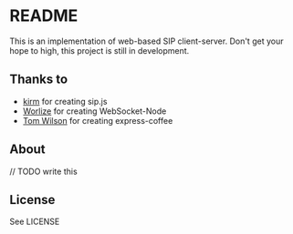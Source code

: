 # README

This is an implementation of web-based SIP client-server. Don't get your
hope to high, this project is still in development.

## Thanks to

* [kirm](https://github.com/kirm) for creating sip.js
* [Worlize](https://github.com/Worlize) for creating WebSocket-Node
* [Tom Wilson](https://github.com/twilson63) for creating express-coffee

## About

// TODO write this

## License

See LICENSE
